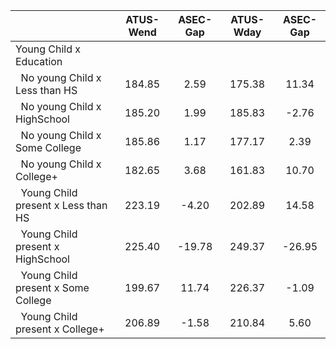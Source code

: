 
|                      |    ATUS-Wend |     ASEC-Gap |    ATUS-Wday |     ASEC-Gap |
| -------------------- | :----------: | :----------: | :----------: | :----------: |
| Young Child x Education |              |              |              |              |
| &nbsp;&nbsp;No young Child x Less than HS |       184.85 |         2.59 |       175.38 |        11.34 |
| &nbsp;&nbsp;No young Child x HighSchool |       185.20 |         1.99 |       185.83 |        -2.76 |
| &nbsp;&nbsp;No young Child x Some College |       185.86 |         1.17 |       177.17 |         2.39 |
| &nbsp;&nbsp;No young Child x College+ |       182.65 |         3.68 |       161.83 |        10.70 |
| &nbsp;&nbsp;Young Child present x Less than HS |       223.19 |        -4.20 |       202.89 |        14.58 |
| &nbsp;&nbsp;Young Child present x HighSchool |       225.40 |       -19.78 |       249.37 |       -26.95 |
| &nbsp;&nbsp;Young Child present x Some College |       199.67 |        11.74 |       226.37 |        -1.09 |
| &nbsp;&nbsp;Young Child present x College+ |       206.89 |        -1.58 |       210.84 |         5.60 |

